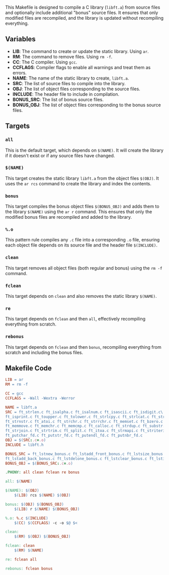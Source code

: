 
This Makefile is designed to compile a C library (`libft.a`) from source files and optionally include additional "bonus" source files. It ensures that only modified files are recompiled, and the library is updated without recompiling everything.

## Variables

- **LIB**: The command to create or update the static library. Using `ar`.
- **RM**: The command to remove files. Using `rm -f`.
- **CC**: The C compiler. Using `gcc`.
- **CCFLAGS**: Compiler flags to enable all warnings and treat them as errors.
- **NAME**: The name of the static library to create, `libft.a`.
- **SRC**: The list of source files to compile into the library.
- **OBJ**: The list of object files corresponding to the source files.
- **INCLUDE**: The header file to include in compilation.
- **BONUS_SRC**: The list of bonus source files.
- **BONUS_OBJ**: The list of object files corresponding to the bonus source files.

## Targets

### `all`

This is the default target, which depends on `$(NAME)`. It will create the library if it doesn't exist or if any source files have changed.

### `$(NAME)`

This target creates the static library `libft.a` from the object files `$(OBJ)`. It uses the `ar rcs` command to create the library and index the contents.

### `bonus`

This target compiles the bonus object files `$(BONUS_OBJ)` and adds them to the library `$(NAME)` using the `ar r` command. This ensures that only the modified bonus files are recompiled and added to the library.

### `%.o`

This pattern rule compiles any `.c` file into a corresponding `.o` file, ensuring each object file depends on its source file and the header file `$(INCLUDE)`.

### `clean`

This target removes all object files (both regular and bonus) using the `rm -f` command.

### `fclean`

This target depends on `clean` and also removes the static library `$(NAME)`.

### `re`

This target depends on `fclean` and then `all`, effectively recompiling everything from scratch.

### `rebonus`

This target depends on `fclean` and then `bonus`, recompiling everything from scratch and including the bonus files.

## Makefile Code

```makefile
LIB = ar
RM = rm -f

CC = gcc
CCFLAGS = -Wall -Wextra -Werror

NAME = libft.a
SRC = ft_strlen.c ft_isalpha.c ft_isalnum.c ft_isascii.c ft_isdigit.c\
ft_isprint.c ft_toupper.c ft_tolower.c ft_strlcpy.c ft_strlcat.c ft_strncmp.c\
ft_strnstr.c ft_atoi.c ft_strchr.c ft_strrchr.c ft_memset.c ft_bzero.c ft_memcpy.c\
ft_memmove.c ft_memchr.c ft_memcmp.c ft_calloc.c ft_strdup.c ft_substr.c\
ft_strjoin.c ft_strtrim.c ft_split.c ft_itoa.c ft_strmapi.c ft_striteri.c\
ft_putchar_fd.c ft_putstr_fd.c ft_putendl_fd.c ft_putnbr_fd.c
OBJ = $(SRC:.c=.o)
INCLUDE = libft.h

BONUS_SRC = ft_lstnew_bonus.c ft_lstadd_front_bonus.c ft_lstsize_bonus.c ft_lstlast_bonus.c\
ft_lstadd_back_bonus.c ft_lstdelone_bonus.c ft_lstclear_bonus.c ft_lstiter_bonus.c ft_lstmap_bonus.c
BONUS_OBJ = $(BONUS_SRC:.c=.o)

.PHONY: all clean fclean re bonus

all: $(NAME)

$(NAME): $(OBJ)
	$(LIB) rcs $(NAME) $(OBJ)

bonus: $(OBJ) $(BONUS_OBJ)
	$(LIB) r $(NAME) $(BONUS_OBJ)

%.o: %.c $(INCLUDE)
	$(CC) $(CCFLAGS) -c -o $@ $<

clean:
	$(RM) $(OBJ) $(BONUS_OBJ)

fclean: clean
	$(RM) $(NAME)

re: fclean all

rebonus: fclean bonus
